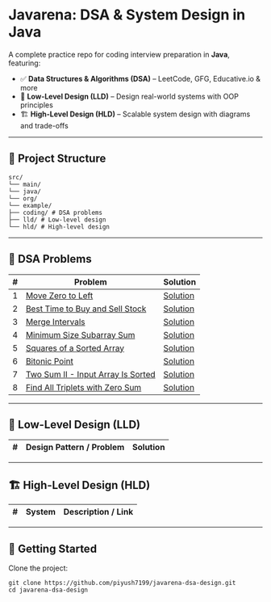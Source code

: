 # Javarena: DSA & System Design in Java

A complete practice repo for coding interview preparation in **Java**, featuring:

- ✅ **Data Structures & Algorithms (DSA)** – LeetCode, GFG, Educative.io & more
- 🧱 **Low-Level Design (LLD)** – Design real-world systems with OOP principles
- 🏗️ **High-Level Design (HLD)** – Scalable system design with diagrams and trade-offs

---

## 📁 Project Structure

```
src/
└── main/
└── java/
└── org/
└── example/
├── coding/ # DSA problems
├── lld/ # Low-level design
└── hld/ # High-level design
```

---

## 📘 DSA Problems

| # | Problem                                                                                                           | Solution                                                                                                                            |
|---|-------------------------------------------------------------------------------------------------------------------|-------------------------------------------------------------------------------------------------------------------------------------|
| 1 | [Move Zero to Left](https://www.geeksforgeeks.org/move-all-zeros-to-front-of-array/)                              | [Solution](https://github.com/piyush7199/javarena-dsa-design/blob/main/src/main/java/org/example/coding/arrays/MoveZeroToLeft.java) |
| 2 | [Best Time to Buy and Sell Stock](https://leetcode.com/problems/best-time-to-buy-and-sell-stock/description/)     | [Solution](https://github.com/piyush7199/javarena-dsa-design/blob/main/src/main/java/org/example/coding/arrays/StockBuySell.java)   |
| 3 | [Merge Intervals](https://leetcode.com/problems/merge-intervals/description/)                                     | [Solution](https://github.com/piyush7199/javarena-dsa-design/blob/main/src/main/java/org/example/coding/arrays/SortedArray.java)    |
| 4 | [Minimum Size Subarray Sum](https://leetcode.com/problems/minimum-size-subarray-sum/description/)                 | [Solution](https://github.com/piyush7199/javarena-dsa-design/blob/main/src/main/java/org/example/coding/arrays/SubArrays.java)      |
| 5 | [Squares of a Sorted Array](https://leetcode.com/problems/squares-of-a-sorted-array/description/)                 | [Solution](https://github.com/piyush7199/javarena-dsa-design/blob/main/src/main/java/org/example/coding/arrays/SortedArray.java)    |
| 6 | [Bitonic Point](https://www.geeksforgeeks.org/problems/maximum-value-in-a-bitonic-array3001/1)                    | [Solution](https://github.com/piyush7199/javarena-dsa-design/blob/main/src/main/java/org/example/coding/arrays/SortedArray.java)    |
| 7 | [Two Sum II - Input Array Is Sorted](https://leetcode.com/problems/two-sum-ii-input-array-is-sorted/description/) | [Solution](https://github.com/piyush7199/javarena-dsa-design/blob/main/src/main/java/org/example/coding/arrays/SortedArray.java)    |
| 8 | [Find All Triplets with Zero Sum](https://www.geeksforgeeks.org/problems/find-all-triplets-with-zero-sum/1)       | [Solution](https://github.com/piyush7199/javarena-dsa-design/blob/main/src/main/java/org/example/coding/arrays/SortedArray.java)    |

---

## 🧩 Low-Level Design (LLD)

| # | Design Pattern / Problem | Solution |
|---|--------------------------|----------|

---

## 🏗 High-Level Design (HLD)

| # | System | Description / Link |
|---|--------|--------------------|

---

## 🚀 Getting Started

Clone the project:

```
git clone https://github.com/piyush7199/javarena-dsa-design.git
cd javarena-dsa-design
```